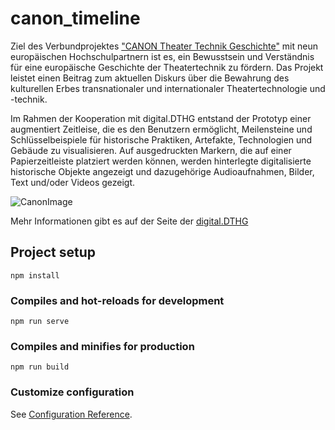 # canon_timeline

Ziel des Verbundprojektes ["CANON Theater Technik Geschichte"](https://www.canon-timeline.eu) mit neun europäischen Hochschulpartnern ist es, ein Bewusstsein und Verständnis für eine europäische Geschichte der Theatertechnik  zu fördern. Das Projekt leistet einen Beitrag zum aktuellen Diskurs über die Bewahrung des kulturellen Erbes transnationaler und internationaler Theatertechnologie und -technik.

Im Rahmen der Kooperation mit digital.DTHG entstand der Prototyp einer augmentiert Zeitleise, die es den Benutzern ermöglicht, Meilensteine und Schlüsselbeispiele für historische Praktiken, Artefakte, Technologien und Gebäude zu visualisieren. Auf ausgedruckten Markern, die auf einer Papierzeitleiste platziert werden können, werden hinterlegte digitalisierte historische Objekte angezeigt und dazugehörige Audioaufnahmen, Bilder, Text und/oder Videos gezeigt.

![CanonImage](https://github.com/digitaldthg/canon_timeline/blob/main/IMG_20201013_140132-Gross.jpeg)

Mehr Informationen gibt es auf der Seite der [digital.DTHG](https://digital.dthg.de/projekte/canon-theater-technik-geschichte/)

## Project setup
```
npm install
```

### Compiles and hot-reloads for development
```
npm run serve
```

### Compiles and minifies for production
```
npm run build
```

### Customize configuration
See [Configuration Reference](https://cli.vuejs.org/config/).
